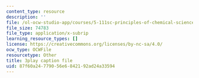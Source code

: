 ```yaml
---
content_type: resource
description: ''
file: /ol-ocw-studio-app/courses/5-111sc-principles-of-chemical-science-fall-2014/87f60a24779056e6842192ad24a33594_NIZFPnHtrBA.vtt
file_size: 74783
file_type: application/x-subrip
learning_resource_types: []
license: https://creativecommons.org/licenses/by-nc-sa/4.0/
ocw_type: OCWFile
resourcetype: Other
title: 3play caption file
uid: 87f60a24-7790-56e6-8421-92ad24a33594
---
```

